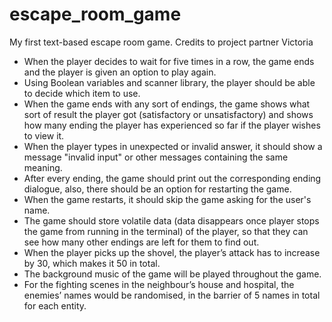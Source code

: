 # escape_room_game
My first text-based escape room game. Credits to project partner Victoria

- When the player decides to wait for five times in a row, the game ends and the player is given an option to play again.
- Using Boolean variables and scanner library, the player should be able to decide which item to use.
- When the game ends with any sort of endings, the game shows what sort of result the player got (satisfactory or unsatisfactory) and shows how many ending the player has experienced so far if the player wishes to view it.
- When the player types in unexpected or invalid answer, it should show a message "invalid input" or other messages containing the same meaning.
- After every ending, the game should print out the corresponding ending dialogue, also, there should be an option for restarting the game.
- When the game restarts, it should skip the game asking for the user's name.
- The game should store volatile data (data disappears once player stops the game from running in the terminal) of the player, so that they can see how many other endings are left for them to find out.
- When the player picks up the shovel, the player’s attack has to increase by 30, which makes it 50 in total.
- The background music of the game will be played throughout the game.
- For the fighting scenes in the neighbour’s house and hospital, the enemies’ names would be randomised, in the barrier of 5 names in total for each entity.
